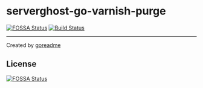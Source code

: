 # serverghost-go-varnish-purge
[![FOSSA Status](https://app.fossa.io/api/projects/git%2Bgithub.com%2Fmartip07%2Fserverghost-go-varnish-purge.svg?type=shield)](https://app.fossa.io/projects/git%2Bgithub.com%2Fmartip07%2Fserverghost-go-varnish-purge?ref=badge_shield)
[![Build Status](https://travis-ci.com/martip07/serverghost-go-varnish-purge.svg?branch=master)](https://travis-ci.com/martip07/serverghost-go-varnish-purge)



---

Created by [goreadme](https://github.com/apps/goreadme)


## License
[![FOSSA Status](https://app.fossa.io/api/projects/git%2Bgithub.com%2Fmartip07%2Fserverghost-go-varnish-purge.svg?type=large)](https://app.fossa.io/projects/git%2Bgithub.com%2Fmartip07%2Fserverghost-go-varnish-purge?ref=badge_large)